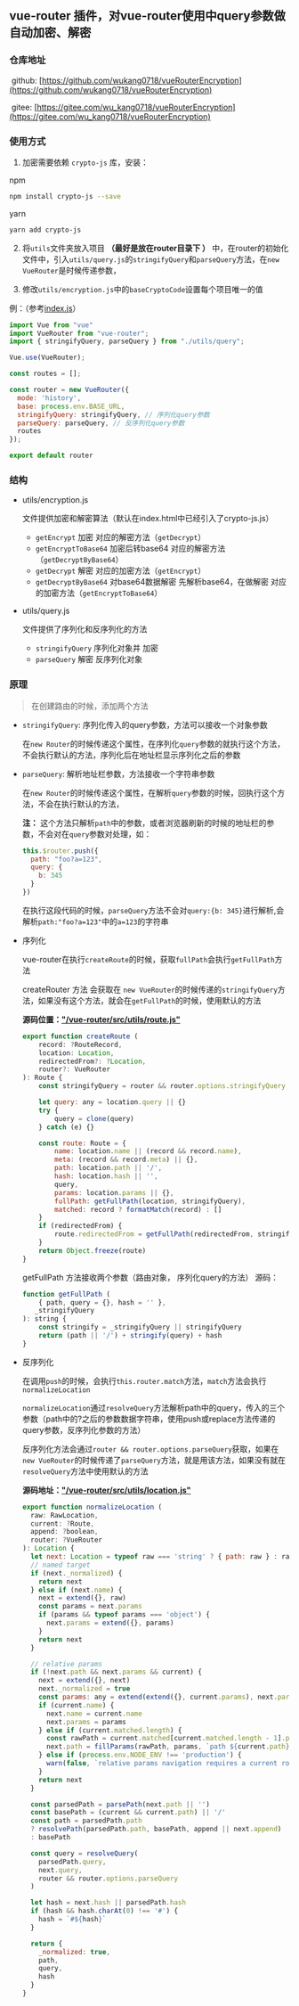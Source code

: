 ## vue-router 插件，对vue-router使用中query参数做自动加密、解密

### 仓库地址

​    github: [https://github.com/wukang0718/vueRouterEncryption](https://github.com/wukang0718/vueRouterEncryption)

​    gitee: [https://gitee.com/wu_kang0718/vueRouterEncryption](https://gitee.com/wu_kang0718/vueRouterEncryption)

### 使用方式

1. 加密需要依赖 `crypto-js` 库，安装：

npm

```bash
npm install crypto-js --save
```

yarn

```bash
yarn add crypto-js
```

2. 将`utils`文件夹放入项目 **（最好是放在router目录下 ）** 中，在router的初始化文件中，引入`utils/query.js`的`stringifyQuery`和`parseQuery`方法，在`new VueRouter`是时候传递参数，

3. 修改`utils/encryption.js`中的`baseCryptoCode`设置每个项目唯一的值

例：（参考[index.js](https://github.com/wukang0718/vueRouterEncryption/blob/master/index.js)）

```javascript
import Vue from "vue"
import VueRouter from "vue-router";
import { stringifyQuery, parseQuery } from "./utils/query";

Vue.use(VueRouter);

const routes = [];

const router = new VueRouter({
  mode: 'history',
  base: process.env.BASE_URL,
  stringifyQuery: stringifyQuery, // 序列化query参数
  parseQuery: parseQuery, // 反序列化query参数
  routes
});

export default router
```

### 结构

- utils/encryption.js
  
  文件提供加密和解密算法（默认在index.html中已经引入了crypto-js.js）
  
  - `getEncrypt` 加密 对应的解密方法（`getDecrypt`）
  - `getEncryptToBase64` 加密后转base64 对应的解密方法（`getDecryptByBase64`）
  - `getDecrypt` 解密 对应的加密方法（`getEncrypt`）
  - `getDecryptByBase64` 对base64数据解密 先解析base64，在做解密 对应的加密方法（`getEncryptToBase64`）

- utils/query.js
  
  文件提供了序列化和反序列化的方法
  
  - `stringifyQuery` 序列化对象并 加密
  - `parseQuery` 解密 反序列化对象

### 原理

> 在创建路由的时候，添加两个方法

- `stringifyQuery`: 序列化传入的query参数，方法可以接收一个对象参数
  
  在`new Router`的时候传递这个属性，在序列化`query`参数的就执行这个方法，不会执行默认的方法，序列化后在地址栏显示序列化之后的参数

- `parseQuery`: 解析地址栏参数，方法接收一个字符串参数
  
  在`new Router`的时候传递这个属性，在解析`query`参数的时候，回执行这个方法，不会在执行默认的方法，
  
  **注：** 这个方法只解析`path`中的参数，或者浏览器刷新的时候的地址栏的参数，不会对在`query`参数对处理，如：
  
  ```javascript
  this.$router.push({
    path: "foo?a=123",
    query: {
      b: 345
    }
  })
  ```
  
  在执行这段代码的时候，`parseQuery`方法不会对`query:{b: 345}`进行解析,会解析`path:"foo?a=123"`中的`a=123`的字符串

- 序列化
  
  vue-router在执行`createRoute`的时候，获取`fullPath`会执行`getFullPath`方法
  
  createRouter 方法 会获取在 `new VueRouter`的时候传递的`stringifyQuery`方法，如果没有这个方法，就会在`getFullPath`的时候，使用默认的方法
  
  **源码位置：["/vue-router/src/utils/route.js"](https://github.com/vuejs/vue-router/blob/dev/src/util/route.js)**
  
  ```javascript
  export function createRoute (
      record: ?RouteRecord,
      location: Location,
      redirectedFrom?: ?Location,
      router?: VueRouter
  ): Route {
      const stringifyQuery = router && router.options.stringifyQuery
  
      let query: any = location.query || {}
      try {
          query = clone(query)
      } catch (e) {}
  
      const route: Route = {
          name: location.name || (record && record.name),
          meta: (record && record.meta) || {},
          path: location.path || '/',
          hash: location.hash || '',
          query,
          params: location.params || {},
          fullPath: getFullPath(location, stringifyQuery),
          matched: record ? formatMatch(record) : []
      }
      if (redirectedFrom) {
          route.redirectedFrom = getFullPath(redirectedFrom, stringifyQuery)
      }
      return Object.freeze(route)
  }
  ```
  
  getFullPath 方法接收两个参数（路由对象， 序列化query的方法） 源码：
  
  ```javascript
  function getFullPath (
      { path, query = {}, hash = '' },
     _stringifyQuery
  ): string {
      const stringify = _stringifyQuery || stringifyQuery
      return (path || '/') + stringify(query) + hash
  }
  ```

- 反序列化
  
  在调用`push`的时候，会执行`this.router.match`方法，`match`方法会执行`normalizeLocation`
  
  `normalizeLocation`通过`resolveQuery`方法解析path中的query，传入的三个参数（path中的?之后的参数数据字符串，使用push或replace方法传递的query参数，反序列化参数的方法）
  
  反序列化方法会通过`router && router.options.parseQuery`获取，如果在`new VueRouter`的时候传递了`parseQuery`方法，就是用该方法，如果没有就在`resolveQuery`方法中使用默认的方法
  
  **源码地址：["/vue-router/src/utils/location.js"](https://github.com/vuejs/vue-router/blob/dev/src/util/location.js)**
  
  ```javascript
  export function normalizeLocation (
    raw: RawLocation,
    current: ?Route,
    append: ?boolean,
    router: ?VueRouter
  ): Location {
    let next: Location = typeof raw === 'string' ? { path: raw } : raw
    // named target
    if (next._normalized) {
      return next
    } else if (next.name) {
      next = extend({}, raw)
      const params = next.params
      if (params && typeof params === 'object') {
        next.params = extend({}, params)
      }
      return next
    }
  
    // relative params
    if (!next.path && next.params && current) {
      next = extend({}, next)
      next._normalized = true
      const params: any = extend(extend({}, current.params), next.params)
      if (current.name) {
        next.name = current.name
        next.params = params
      } else if (current.matched.length) {
        const rawPath = current.matched[current.matched.length - 1].path
        next.path = fillParams(rawPath, params, `path ${current.path}`)
      } else if (process.env.NODE_ENV !== 'production') {
        warn(false, `relative params navigation requires a current route.`)
      }
      return next
    }
  
    const parsedPath = parsePath(next.path || '')
    const basePath = (current && current.path) || '/'
    const path = parsedPath.path
    ? resolvePath(parsedPath.path, basePath, append || next.append)
    : basePath
  
    const query = resolveQuery(
      parsedPath.query,
      next.query,
      router && router.options.parseQuery
    )
  
    let hash = next.hash || parsedPath.hash
    if (hash && hash.charAt(0) !== '#') {
      hash = `#${hash}`
    }
  
    return {
      _normalized: true,
      path,
      query,
      hash
    }
  }
  ```
